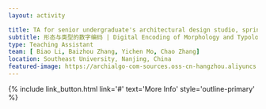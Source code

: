 ```yaml
---
layout: activity

title: TA for senior undergraduate's architectural design studio, spring 2024
subtitle: 形态与类型的数字编码 | Digital Encoding of Morphology and Typology
type: Teaching Assistant
team: [ Biao Li, Baizhou Zhang, Yichen Mo, Chao Zhang]
location: Southeast University, Nanjing, China
featured-image: https://archialgo-com-sources.oss-cn-hangzhou.aliyuncs.com/images/nexuspace-interface-20240618.jpg
---
```


{% include link_button.html link='#' text='More Info' style='outline-primary' %}

